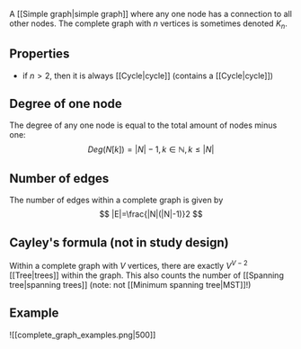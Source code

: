 A [[Simple graph|simple graph]] where any one node has a connection to all other nodes. The complete graph with $n$ vertices is sometimes denoted $K_{n}$.
## Properties
- if $n>2$, then it is always [[Cycle|cycle]] (contains a [[Cycle|cycle]])
## Degree of one node
The degree of any one node is equal to the total amount of nodes minus one:
$$
Deg(N[k]) = |N| - 1 , k \in \mathbb{N},k \leq|N|
$$
## Number of edges
The number of edges within a complete graph is given by $$
|E|=\frac{|N|(|N|-1)}2
$$
## Cayley's formula (not in study design)
Within a complete graph with $V$ vertices, there are exactly $V^{V-2}$ [[Tree|trees]] within the graph. This also counts the number of [[Spanning tree|spanning trees]] (note: not [[Minimum spanning tree|MST]]!)
## Example
![[complete_graph_examples.png|500]]